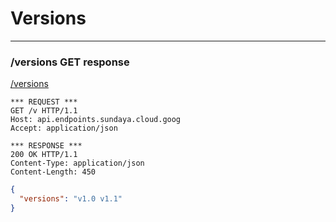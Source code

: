 # Versions
---

### /versions GET response

[/versions](http:/api.endpoints.sundaya.cloud.goog/versions)


```
*** REQUEST ***	
GET /v HTTP/1.1	
Host: api.endpoints.sundaya.cloud.goog
Accept: application/json
    
*** RESPONSE ***	
200 OK HTTP/1.1	
Content-Type: application/json
Content-Length: 450	

```


```json
{
  "versions": "v1.0 v1.1"
}
```